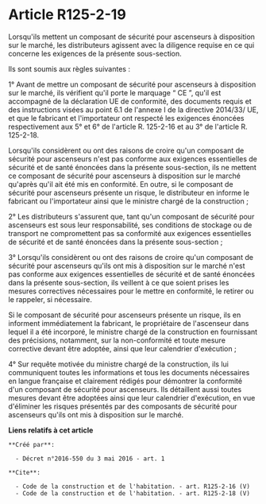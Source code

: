 # Article R125-2-19

Lorsqu'ils mettent un composant de sécurité pour ascenseurs à disposition sur le marché, les distributeurs agissent avec la
diligence requise en ce qui concerne les exigences de la présente sous-section. 

Ils sont soumis aux règles suivantes : 

1° Avant de mettre un composant de sécurité pour ascenseurs à disposition sur le marché, ils vérifient qu'il porte le
marquage “ CE ”, qu'il est accompagné de la déclaration UE de conformité, des documents requis et des instructions visées au
point 6.1 de l'annexe I de la directive 2014/33/ UE, et que le fabricant et l'importateur ont respecté les exigences énoncées
respectivement aux 5° et 6° de l'article R. 125-2-16 et au 3° de l'article R. 125-2-18. 

Lorsqu'ils considèrent ou ont des raisons de croire qu'un composant de sécurité pour ascenseurs n'est pas conforme aux
exigences essentielles de sécurité et de santé énoncées dans la présente sous-section, ils ne mettent ce composant de
sécurité pour ascenseurs à disposition sur le marché qu'après qu'il ait été mis en conformité. En outre, si le composant de
sécurité pour ascenseurs présente un risque, le distributeur en informe le fabricant ou l'importateur ainsi que le ministre
chargé de la construction ; 

2° Les distributeurs s'assurent que, tant qu'un composant de sécurité pour ascenseurs est sous leur responsabilité, ses
conditions de stockage ou de transport ne compromettent pas sa conformité aux exigences essentielles de sécurité et de santé
énoncées dans la présente sous-section ; 

3° Lorsqu'ils considèrent ou ont des raisons de croire qu'un composant de sécurité pour ascenseurs qu'ils ont mis à
disposition sur le marché n'est pas conforme aux exigences essentielles de sécurité et de santé énoncées dans la présente
sous-section, ils veillent à ce que soient prises les mesures correctives nécessaires pour le mettre en conformité, le
retirer ou le rappeler, si nécessaire. 

Si le composant de sécurité pour ascenseurs présente un risque, ils en informent immédiatement la fabricant, le propriétaire
de l'ascenseur dans lequel il a été incorporé, le ministre chargé de la construction en fournissant des précisions,
notamment, sur la non-conformité et toute mesure corrective devant être adoptée, ainsi que leur calendrier d'exécution ; 

4° Sur requête motivée du ministre chargé de la construction, ils lui communiquent toutes les informations et tous les
documents nécessaires en langue française et clairement rédigés pour démontrer la conformité d'un composant de sécurité pour
ascenseurs. Ils détaillent aussi toutes mesures devant être adoptées ainsi que leur calendrier d'exécution, en vue d'éliminer
les risques présentés par des composants de sécurité pour ascenseurs qu'ils ont mis à disposition sur le marché.

**Liens relatifs à cet article**

	**Créé par**:

	  - Décret n°2016-550 du 3 mai 2016 - art. 1

	**Cite**:

	  - Code de la construction et de l'habitation. - art. R125-2-16 (V)
	  - Code de la construction et de l'habitation. - art. R125-2-18 (V)
